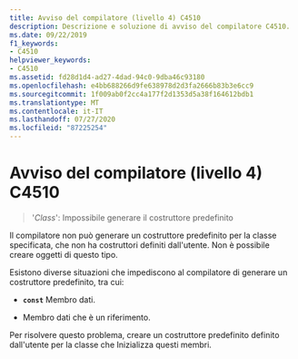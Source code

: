 ```yaml
---
title: Avviso del compilatore (livello 4) C4510
description: Descrizione e soluzione di avviso del compilatore C4510.
ms.date: 09/22/2019
f1_keywords:
- C4510
helpviewer_keywords:
- C4510
ms.assetid: fd28d1d4-ad27-4dad-94c0-9dba46c93180
ms.openlocfilehash: e4bb688266d9fe638978d2d3fa2666b83b3e6cc9
ms.sourcegitcommit: 1f009ab0f2cc4a177f2d1353d5a38f164612bdb1
ms.translationtype: MT
ms.contentlocale: it-IT
ms.lasthandoff: 07/27/2020
ms.locfileid: "87225254"
---
```

# <a name="compiler-warning-level-4-c4510"></a>Avviso del compilatore (livello 4) C4510

> '*Class*': Impossibile generare il costruttore predefinito

Il compilatore non può generare un costruttore predefinito per la classe specificata, che non ha costruttori definiti dall'utente. Non è possibile creare oggetti di questo tipo.

Esistono diverse situazioni che impediscono al compilatore di generare un costruttore predefinito, tra cui:

- **`const`** Membro dati.

- Membro dati che è un riferimento.

Per risolvere questo problema, creare un costruttore predefinito definito dall'utente per la classe che Inizializza questi membri.
